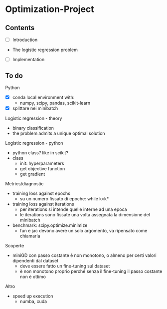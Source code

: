 # Optimization-Project

## Contents

- [ ] Introduction
- The logistic regression problem
- [ ] Implementation

## To do

Python
- [x] conda local environment with:
    - numpy, scipy, pandas, scikit-learn
- [x] splittare nei minibatch

Logistic regression - theory
- binary classification
- the problem admits a unique optimal solution

Logistic regression - python
- python class? like in scikit?
- class
    - init: hyperparameters
    - get objective function
    - get gradient

Metrics/diagnostic
- training loss against epochs
    - su un numero fissato di epoche: while k<k*
- training loss against iterations
    - per iterations si intende quelle interne ad una epoca
    - le iterations sono fissate una volta assegnata la dimensione del minibatch
- benchmark: scipy.optimize.minimize
    - fun e jac devono avere un solo argomento, va ripensato come chiamarla

Scoperte
- miniGD con passo costante è non monotono, o almeno per certi valori dipendenti dal dataset
    - deve essere fatto un fine-tuning sul dataset
    - è non monotono proprio perché senza il fine-tuning il passo costante non è ottimo

Altro
- speed up execution
    - numba, cuda
